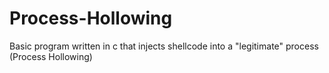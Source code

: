 # Process-Hollowing
Basic program written in c that injects shellcode into a "legitimate" process (Process Hollowing)
